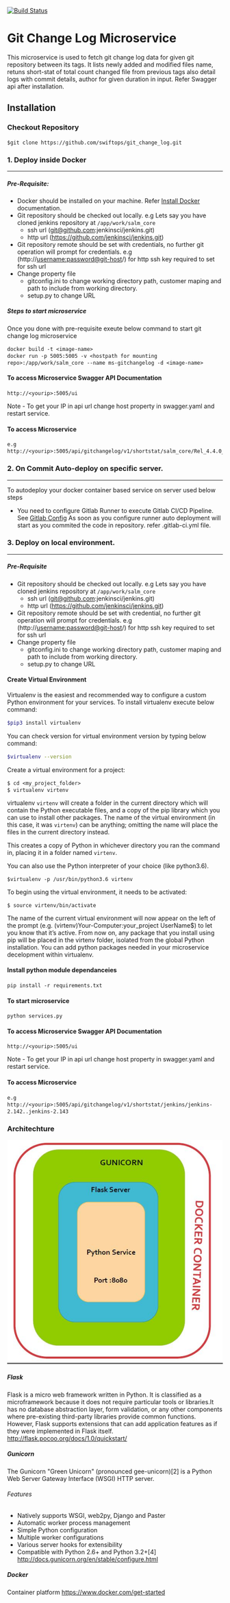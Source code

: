 [![Build Status](https://dev.azure.com/swiftops/swiftops/_apis/build/status/swiftops.git_change_log)](https://dev.azure.com/swiftops/swiftops/_build/latest?definitionId=1)

# Git Change Log Microservice

This microservice is used to fetch git change log data for given git repository between its tags. It lists newly added and modified files name, retuns short-stat of total count changed file from previous tags also detail logs with commit details, author for given duration in input. Refer Swagger api after installation.

## Installation
### Checkout Repository
```
$git clone https://github.com/swiftops/git_change_log.git
```

### 1. Deploy inside Docker
---
##### Pre-Requisite:
* Docker should be installed on your machine. Refer [Install Docker](https://www.digitalocean.com/community/tutorials/how-to-install-and-use-docker-on-ubuntu-16-04) documentation.
*  Git repository should be checked out locally. 
   e.g  Lets say you have cloned jenkins repository at `/app/work/salm_core`
   + ssh url (git@github.com:jenkinsci/jenkins.git)
   + http url (https://github.com/jenkinsci/jenkins.git)
*  Git repository remote should be set with credentials, no further git operation will prompt for credentials.
    e.g (http://<username:password@git-host>/<git-repositiory>) for http
    ssh key required to set for ssh url
*  Change property file
   + gitconfig.ini to change working directory path, customer maping and path to include from working directory.
   + setup.py to change URL

    
##### Steps to start microservice
Once you  done with pre-requisite exeute below command to start git change log microservice
```
docker build -t <image-name>
docker run -p 5005:5005 -v <hostpath for mounting repo>:/app/work/salm_core --name ms-gitchangelog -d <image-name>
```
#### To access Microservice Swagger API Documentation
```
http://<yourip>:5005/ui
```
Note - To get your IP in api url change host property in swagger.yaml and restart service.

#### To access Microservice
```
e.g
http://<yourip>:5005/api/gitchangelog/v1/shortstat/salm_core/Rel_4.4.0_Rel_4.5.0
```
### 2. On Commit Auto-deploy on specific server.
---
To autodeploy your docker container based service on server used below steps
* You need to configure Gitlab Runner to execute Gitlab CI/CD Pipeline. See [Gitlab Config](https://docs.gitlab.com/runner/install)
As soon as you configure runner auto deployment will start as you commited the code in repository.
refer .gitlab-ci.yml file.

### 3. Deploy on local environment.
----
##### Pre-Requisite
* Git repository should be checked out locally.
   e.g  Lets say you have cloned jenkins repository at `/app/work/salm_core`
   + ssh url (git@github.com:jenkinsci/jenkins.git)
   + http url (https://github.com/jenkinsci/jenkins.git)
* Git repository remote should be set with credential, no further git operation will prompt for credentials.
      e.g (http://<username:password@git-host>/<git-repositiory>) for http
      ssh key required to set for ssh url
*  Change property file
   + gitconfig.ini to change working directory path, customer maping and path to include from working directory.
   + setup.py to change URL
 
#### Create Virtual Environment
Virtualenv is the easiest and recommended way to configure a custom Python environment for your services.
To install virtualenv execute below command:
```sh
$pip3 install virtualenv
```
You can check version for virtual environment version by typing below command:
```sh
$virtualenv --version
```
Create a virtual environment for a project:
```
$ cd <my_project_folder>
$ virtualenv virtenv
```
virtualenv `virtenv` will create a folder in the current directory which will contain the Python executable files, and a copy of the pip library which you can use to install other packages. The name of the virtual environment (in this case, it was `virtenv`) can be anything; omitting the name will place the files in the current directory instead.

This creates a copy of Python in whichever directory you ran the command in, placing it in a folder named `virtenv`.

You can also use the Python interpreter of your choice (like python3.6).
```
$virtualenv -p /usr/bin/python3.6 virtenv
```
To begin using the virtual environment, it needs to be activated:
```
$ source virtenv/bin/activate
```
The name of the current virtual environment will now appear on the left of the prompt (e.g. (virtenv)Your-Computer:your_project UserName$) to let you know that it’s active. From now on, any package that you install using pip will be placed in the virtenv folder, isolated from the global Python installation. You can add python packages needed in your microservice decelopment within virtualenv. 

#### Install python module dependanceies
```
pip install -r requirements.txt
```
#### To start microservice 
```
python services.py
```
#### To access Microservice Swagger API Documentation
```
http://<yourip>:5005/ui
```
Note - To get your IP in api url change host property in swagger.yaml and restart service.


#### To access Microservice
```
e.g http://<yourip>:5005/api/gitchangelog/v1/shortstat/jenkins/jenkins-2.142..jenkins-2.143
```
### Architechture
![Scheme](gitchangelog.JPG)

##### Flask
Flask is a micro web framework written in Python. It is classified as a microframework because it does not require particular tools or libraries.It has no database abstraction layer, form validation, or any other components where pre-existing third-party libraries provide common functions. However, Flask supports extensions that can add application features as if they were implemented in Flask itself.
http://flask.pocoo.org/docs/1.0/quickstart/


##### Gunicorn
The Gunicorn "Green Unicorn" (pronounced gee-unicorn)[2] is a Python Web Server Gateway Interface (WSGI) HTTP server. 

###### Features
* Natively supports WSGI, web2py, Django and Paster
* Automatic worker process management
* Simple Python configuration
* Multiple worker configurations
* Various server hooks for extensibility
* Compatible with Python 2.6+ and Python 3.2+[4]
http://docs.gunicorn.org/en/stable/configure.html

##### Docker 
Container platform
https://www.docker.com/get-started


